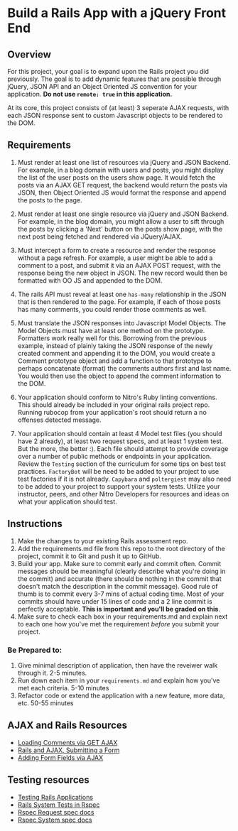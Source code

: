 # Build a Rails App with a jQuery Front End

## Overview

For this project, your goal is to expand upon the Rails project you did previously. The goal is to add dynamic features that are possible through jQuery, JSON API and an Object Oriented JS convention for your application. **Do not use `remote: true` in this application.**

At its core, this project consists of (at least) 3 seperate AJAX requests, with each JSON response sent to custom Javascript objects to be rendered to the DOM.

## Requirements

1. Must render at least one list of resources via jQuery and JSON Backend. For example, in a blog domain with users and posts, you might display the list of the user posts on the users show page. It would fetch the posts via an AJAX GET request, the backend would return the posts via JSON, then Object Oriented JS would format the response and append the posts to the page.

2. Must render at least one single resource via jQuery and JSON Backend. For example, in the blog domain, you might allow a user to sift through the posts by clicking a 'Next' button on the posts show page, with the next post being fetched and rendered via JQuery/AJAX.

3. Must intercept a form to create a resource and render the response without a page refresh. For example, a user might be able to add a comment to a post, and submit it via an AJAX POST request, with the response being the new object in JSON. The new record would then be formatted with OO JS and appended to the DOM.

4. The rails API must reveal at least one `has-many` relationship in the JSON that is then rendered to the page. For example, if each of those posts has many comments, you could render those comments as well.

5. Must translate the JSON responses into Javascript Model Objects. The Model Objects must have at least one method on the prototype. Formatters work really well for this. Borrowing from the previous example, instead of plainly taking the JSON response of the newly created comment and appending it to the DOM, you would create a Comment prototype object and add a function to that prototype to perhaps concatenate (format) the comments authors first and last name. You would then use the object to append the comment information to the DOM.

6. Your application should conform to Nitro's Ruby linting conventions. This should already be included in your original rails project repo. Running rubocop from your application's root should return a no offenses detected message.

7. Your application should contain at least 4 Model test files (you should have 2 already), at least two request specs, and at least 1 system test. But the more, the better :). Each file should attempt to provide coverage over a number of public methods or endpoints in your application. Review the `Testing` section of the curriculum for some tips on best test practices. `FactoryBot` will be need to be added to your project to use test factories if it is not already. `Capybara` and `poltergiest` may also need to be added to your project to support your system tests. Utilize your instructor, peers, and other Nitro Developers for resources and ideas on what your application should test.

## Instructions

1. Make the changes to your existing Rails assessment repo.
1. Add the requirements.md file from this repo to the root directory of the project, commit it to Git and push it up to GitHub.
1. Build your app. Make sure to commit early and commit often. Commit messages should be meaningful (clearly describe what you're doing in the commit) and accurate (there should be nothing in the commit that doesn't match the description in the commit message). Good rule of thumb is to commit every 3-7 mins of actual coding time. Most of your commits should have under 15 lines of code and a 2 line commit is perfectly acceptable. **This is important and you'll be graded on this**.
1. Make sure to check each box in your requirements.md and explain next to each one how you've met the requirement *before* you submit your project.

### Be Prepared to:

1. Give minimal description of application, then have the reveiwer walk through it. 2-5 minutes.
1. Run down each item in your `requirements.md` and explain how you've met each criteria. 5-10 minutes
1. Refactor code or extend the application with a new feature, more data, etc. 50-55 minutes

## AJAX and Rails Resources

* [Loading Comments via GET AJAX](https://www.youtube.com/watch?v=E8TJmwW5ayQ)
* [Rails and AJAX, Submitting a Form](https://www.youtube.com/watch?v=XxzayZma5Ew)
* [Adding Form Fields via AJAX](https://www.youtube.com/watch?v=BcGtDkydAug)

## Testing resources

* [Testing Rails Applications](https://guides.rubyonrails.org/testing.html)
* [Rails System Tests in Rspec](https://medium.com/table-xi/a-quick-guide-to-rails-system-tests-in-rspec-b6e9e8a8b5f6)
* [Rspec Request spec docs](https://relishapp.com/rspec/rspec-rails/v/3-8/docs/request-specs/request-spec)
* [Rspec System spec docs](https://relishapp.com/rspec/rspec-rails/docs/system-specs/system-spec)
